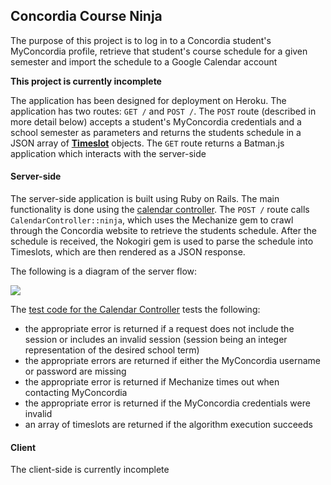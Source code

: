 ## Concordia Course Ninja

The purpose of this project is to log in to a Concordia student's MyConcordia profile, retrieve that student's course schedule for a given semester and import the schedule to a Google Calendar account

__This project is currently incomplete__

The application has been designed for deployment on Heroku.  The application has two routes: `GET /` and `POST /`.  The `POST` route (described in more detail below) accepts a student's MyConcordia credentials and a school semester as parameters and returns the students schedule in a JSON array of [__Timeslot__](https://github.com/connorbode/ConcordiaCalendarNinja/blob/master/lib/assets/timeslot.rb) objects.  The `GET` route returns a Batman.js application which interacts with the server-side

#### Server-side

The server-side application is built using Ruby on Rails.  The main functionality is done using the [calendar controller](https://github.com/connorbode/ConcordiaCalendarNinja/blob/master/app/controllers/calendar_controller.rb).  The `POST /` route calls `CalendarController::ninja`, which uses the Mechanize gem to crawl through the Concordia website to retrieve the students schedule.  After the schedule is received, the Nokogiri gem is used to parse the schedule into Timeslots, which are then rendered as a JSON response. 

The following is a diagram of the server flow:

[![](http://oi57.tinypic.com/25qw6r8.jpg)](http://oi57.tinypic.com/25qw6r8.jpg)

The [test code for the Calendar Controller](https://github.com/connorbode/ConcordiaCalendarNinja/blob/master/test/functional/calendar_controller_test.rb) tests the following:

- the appropriate error is returned if a request does not include the session or includes an invalid session (session being an integer representation of the desired school term)
- the appropriate errors are returned if either the MyConcordia username or password are missing
- the appropriate error is returned if Mechanize times out when contacting MyConcordia
- the appropriate error is returned if the MyConcordia credentials were invalid
- an array of timeslots are returned if the algorithm execution succeeds




#### Client

The client-side is currently incomplete
